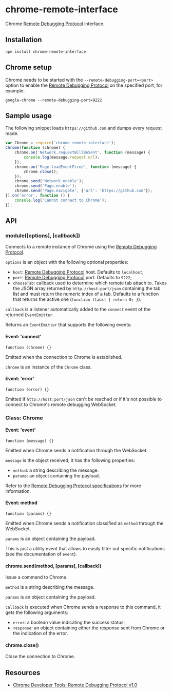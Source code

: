 chrome-remote-interface
=======================

Chrome [Remote Debugging Protocol][1] interface.

Installation
------------

    npm install chrome-remote-interface

Chrome setup
------------

Chrome needs to be started with the `--remote-debugging-port=<port>` option to
enable the [Remote Debugging Protocol][1] on the specified port, for example:

    google-chrome --remote-debugging-port=9222

Sample usage
------------

The following snippet loads `https://github.com` and dumps every request made.

```javascript
var Chrome = require('chrome-remote-interface');
Chrome(function (chrome) {
    chrome.on('Network.requestWillBeSent', function (message) {
        console.log(message.request.url);
    });
    chrome.on('Page.loadEventFired', function (message) {
        chrome.close();
    });
    chrome.send('Network.enable');
    chrome.send('Page.enable');
    chrome.send('Page.navigate', {'url': 'https://github.com'});
}).on('error', function () {
    console.log('Cannot connect to Chrome');
});
```

API
---

### module([options], [callback])

Connects to a remote instance of Chrome using the [Remote Debugging
Protocol][1].

`options` is an object with the following optional properties:

- `host`: [Remote Debugging Protocol][1] host. Defaults to `localhost`;
- `port`: [Remote Debugging Protocol][1] port. Defaults to `9222`;
- `chooseTab`: callback used to determine which remote tab attach to. Takes the
  JSON array returned by `http://host:port/json` containing the tab list and
  must return the numeric index of a tab. Defaults to a function that returns
  the active one (`function (tabs) { return 0; }`).

`callback` is a listener automatically added to the `connect` event of the
returned `EventEmitter`.

Returns an `EventEmitter` that supports the following events:

#### Event: 'connect'

    function (chrome) {}

Emitted when the connection to Chrome is established.

`chrome` is an instance of the `Chrome` class.

#### Event: 'error'

    function (error) {}

Emitted if `http://host:port/json` can't be reached or if it's not possible to
connect to Chrome's remote debugging WebSocket.

### Class: Chrome

#### Event: 'event'

    function (message) {}

Emitted when Chrome sends a notification through the WebSocket.

`message` is the object received, it has the following properties:

- `method`: a string describing the message.
- `params`: an object containing the payload.

Refer to the [Remote Debugging Protocol specifications][1] for more information.

#### Event: method

    function (params) {}

Emitted when Chrome sends a notification classified as `method` through the
WebSocket.

`params` is an object containing the payload.

This is just a utility event that allows to easily filter out specific
notifications (see the documentation of `event`).

#### chrome.send(method, [params], [callback])

Issue a command to Chrome.

`method` is a string describing the message.

`params` is an object containing the payload.

`callback` is executed when Chrome sends a response to this command, it gets the
following arguments:

- `error`: a boolean value indicating the success status;
- `response`: an object containing either the response sent from Chrome or the
  indication of the error.

#### chrome.close()

Close the connection to Chrome.

Resources
---------

- [Chrome Developer Tools: Remote Debugging Protocol v1.0][1]

[1]: https://developers.google.com/chrome-developer-tools/docs/protocol/1.0/
